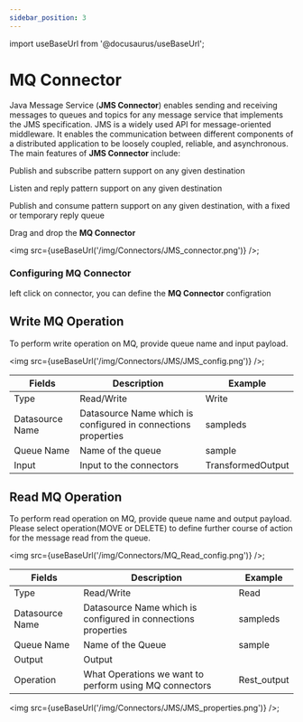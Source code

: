```yaml
---
sidebar_position: 3
---
```


import useBaseUrl from '@docusaurus/useBaseUrl';

# MQ Connector

Java Message Service (**JMS Connector**) enables sending and receiving messages to queues and topics for any message service that implements the JMS specification. JMS is a widely used API for message-oriented middleware. It enables the communication between different components of a distributed application to be loosely coupled, reliable, and asynchronous. The main features of **JMS Connector** include:

Publish and subscribe pattern support on any given destination

Listen and reply pattern support on any given destination

Publish and consume pattern support on any given destination, with a fixed or temporary reply queue

Drag and drop the **MQ Connector**

<img src={useBaseUrl('/img/Connectors/JMS_connector.png')} />;

### Configuring MQ Connector
left click on connector, you can define the **MQ Connector** configration

## Write MQ Operation
To perform write operation on MQ, provide queue name and input payload.

<img src={useBaseUrl('/img/Connectors/JMS/JMS_config.png')} />;

<table>
<thead>
<tr>
<th>Fields</th>
<th>Description</th>
<th>Example</th>
</tr>
</thead>
<tbody>
<tr>
<td>Type</td>
<td>Read/Write</td>
<td>Write</td>
</tr>
<tr>
<td>Datasource Name</td>
<td>Datasource Name which is configured in connections properties</td>
<td>sampleds</td>
</tr>
<tr>
<td>Queue Name</td>
<td>Name of the queue</td>
<td>sample</td>
</tr>
<tr>
<td>Input</td>
<td>Input to the connectors</td>
<td>TransformedOutput</td>
</tr>
</tbody>
</table>


## Read MQ Operation
To perform read operation on MQ, provide queue name and output payload. Please select operation(MOVE or DELETE) to define further course of action for the message read from the queue.

<img src={useBaseUrl('/img/Connectors/MQ_Read_config.png')} />;

<table>
<thead>
<tr>
<th>Fields</th>
<th>Description</th>
<th>Example</th>
</tr>
</thead>
<tbody>
<tr>
<td>Type</td>
<td>Read/Write</td>
<td>Read</td>
</tr>
<tr>
<td>Datasource Name</td>
<td>Datasource Name which is configured in connections properties</td>
<td>sampleds</td>
</tr>
<tr>
<td>Queue Name</td>
<td>Name of the Queue</td>
<td>sample</td>
</tr>
<tr>
<td>Output</td>
<td>Output</td>
<td></td>
</tr>
<tr>
<td>Operation</td>
<td>What Operations we want to perform using MQ connectors</td>
<td>Rest_output</td>
</tr>
</tbody>
</table>

<img src={useBaseUrl('/img/Connectors/JMS/JMS_properties.png')} />;

